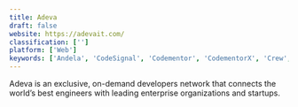 ```yaml
---
title: Adeva
draft: false 
website: https://adevait.com/
classification: ['']
platform: ['Web']
keywords: ['Andela', 'CodeSignal', 'Codementor', 'CodementorX', 'Crew', 'DEVY.io', 'Djangojobs', 'FreelanceTarget', 'Hired', 'Interviewjet', 'Lytmus', 'OfferZen', 'Scale', 'Toptal', 'Upwork', 'Zlott']
---
```

Adeva is an exclusive, on-demand developers network that connects the world’s best engineers with leading enterprise organizations and startups.